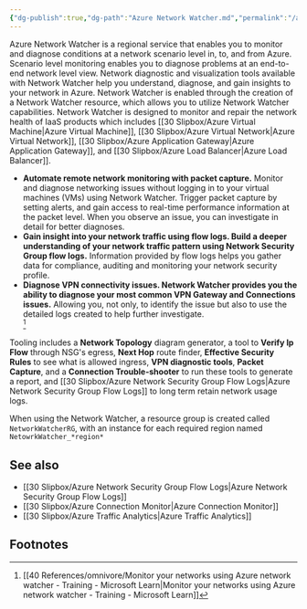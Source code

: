 ```yaml
---
{"dg-publish":true,"dg-path":"Azure Network Watcher.md","permalink":"/azure-network-watcher/","tags":["notes"]}
---
```



Azure Network Watcher is a regional service that enables you to monitor and diagnose conditions at a network scenario level in, to, and from Azure. Scenario level monitoring enables you to diagnose problems at an end-to-end network level view. Network diagnostic and visualization tools available with Network Watcher help you understand, diagnose, and gain insights to your network in Azure. Network Watcher is enabled through the creation of a Network Watcher resource, which allows you to utilize Network Watcher capabilities. Network Watcher is designed to monitor and repair the network health of IaaS products which includes [[30 Slipbox/Azure Virtual Machine\|Azure Virtual Machine]], [[30 Slipbox/Azure Virtual Network\|Azure Virtual Network]], [[30 Slipbox/Azure Application Gateway\|Azure Application Gateway]], and [[30 Slipbox/Azure Load Balancer\|Azure Load Balancer]].

- **Automate remote network monitoring with packet capture.** Monitor and diagnose networking issues without logging in to your virtual machines (VMs) using Network Watcher. Trigger packet capture by setting alerts, and gain access to real-time performance information at the packet level. When you observe an issue, you can investigate in detail for better diagnoses.
- **Gain insight into your network traffic using flow logs. Build a deeper understanding of your network traffic pattern using Network Security Group flow logs.** Information provided by flow logs helps you gather data for compliance, auditing and monitoring your network security profile.
- **Diagnose VPN connectivity issues. Network Watcher provides you the ability to diagnose your most common VPN Gateway and Connections issues.** Allowing you, not only, to identify the issue but also to use the detailed logs created to help further investigate.  
[^1]

Tooling includes a **Network Topology** diagram generator, a tool to **Verify Ip Flow** through NSG's egress, **Next Hop** route finder, **Effective Security Rules** to see what is allowed ingress, **VPN diagnostic tools**, **Packet Capture**, and a **Connection Trouble-shooter** to run these tools to generate a report, and [[30 Slipbox/Azure Network Security Group Flow Logs\|Azure Network Security Group Flow Logs]] to long term retain network usage logs.

When using the Network Watcher, a resource group is created called `NetworkWatcherRG`, with an instance for each required region named `NetowrkWatcher_*region*`

## See also

- [[30 Slipbox/Azure Network Security Group Flow Logs\|Azure Network Security Group Flow Logs]]
- [[30 Slipbox/Azure Connection Monitor\|Azure Connection Monitor]]
- [[30 Slipbox/Azure Traffic Analytics\|Azure Traffic Analytics]]

## Footnotes

[^1]: [[40 References/omnivore/Monitor your networks using Azure network watcher - Training - Microsoft Learn\|Monitor your networks using Azure network watcher - Training - Microsoft Learn]]
